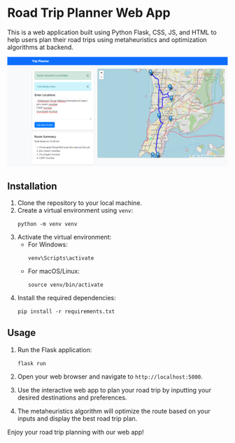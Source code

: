 # Road Trip Planner Web App

This is a web application built using Python Flask, CSS, JS, and HTML to help users plan their road trips using metaheuristics and optimization algorithms at backend. 



![Image](./_static/image.png)

##

## Installation

1. Clone the repository to your local machine.
2. Create a virtual environment using `venv`:
    ```
    python -m venv venv
    ```
3. Activate the virtual environment:
    - For Windows:
      ```
      venv\Scripts\activate
      ```
    - For macOS/Linux:
      ```
      source venv/bin/activate
      ```
4. Install the required dependencies:
    ```
    pip install -r requirements.txt
    ```



## Usage

1. Run the Flask application:
    ```
    flask run
    ```
2. Open your web browser and navigate to `http://localhost:5000`.


3. Use the interactive web app to plan your road trip by inputting your desired destinations and preferences.
4. The metaheuristics algorithm will optimize the route based on your inputs and display the best road trip plan.

Enjoy your road trip planning with our web app!
